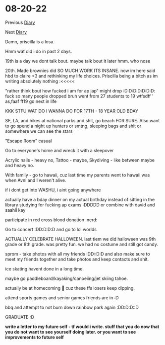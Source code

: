 # 08-20-22

Previous [Diary](https://aryanmangla23.github.io/08-19-2022/)

Next [Diary](https://aryanmangla23.github.io/08-21-2022/)

Damn, priscilla is a losa. 

Hmm wat did i do in past 2 days.

19th is a day we dont talk bout. maybe talk bout it later hmm. who nose

20th. Made brownies did SO MUCH WORK ITS INSANE. now im here said hbd to claire <3 and rethinking my life choices. Priscilla being a bitch as im writing absolutely nothing :<<<<<

"rather think bout how fucked i am for ap jap" might drop :D:D:D:D:D:D:D: fuck so many people dropped bruh went from 27 students to 19 wtfsdff ' as,faaf
ff19 go next in life

KKK STFU WAT DO I WANNA DO FOR 17TH - 18 YEAR OLD BDAY

SF, LA, and hikes at national parks and shit, go beach FOR SURE. Also want to go spend a night up hunters or smtng, sleeping bags and shit or somewhere we can see the stars

"Escape Room" casual 

Go to everyone's home and wreck it with a sleepover

Acrylic nails - heavy no, Tattoo - maybe, Skydiving - like between maybe and heavy no.

With family - go to hawaii, cuz last time my parents went to hawaii was when Avni and I weren't alive.

if i dont get into WASHU, i aint going anywhere 

actually have a bday dinner on my actual birthday instead of sitting in the library studying for fucking ap exams :DDDDD or combine with david and saahil kay

participate in red cross blood donation :nerd: 

Go to concert :DD:D:D:D and go to lol worlds

ACTUALLY CELEBRATE HALLOWEEN. last tiem we did halloween was 9th grade or 8th grade. was pretty fun. we had no costume and still got candy. 

sprom - take photos with all my friends :DD::D:D and also make sure to meet my friends together and take photos and keep contacts and shit.

ice skating havent done in a long time. 

maybe go paddleboard/kayaking/canoeiing/jet skiing tahoe.

actually be at homecoming :rofl: cuz these ffs losers keep dipping.

attend sports games and senior games friends are in :D

bbq and attempt to not burn down rainbow park again :DD:D:D::D

GRADUATE :D

**write a letter to my future self - tf would i write. stuff that you do now that you do not want to see yourself doing later. or you want to see improvements to future self**
